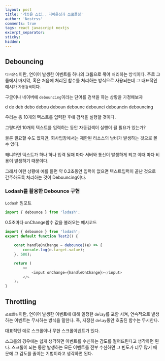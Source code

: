 ```yaml
---
layout: post
title: '가끔은 스킵.. 디바운싱과 쓰로틀링'
author: 'Nostrss'
comments: true
tags: react javascript nextjs
excerpt_separator:
sticky:
hidden:
---
```



## Debouncing
`디바운싱`이란, 연이어 발생한 이벤트를 하나의 그룹으로 묶어 처리하는 방식이다. 주로 그룹에서 마지막, 혹은 처음에 처리된 함수를 처리하는 방식으로 사용되는데 그 대표적인 예시가 `자동검색`이다.

구글이나 네이버에 `debouncing`이라는 단어를 검색을 하는 상황을 가정해보자

d
de
deb
debo
debou
deboun
debounc
debounci
debouncin
debouncing

우리는 총 10개의 텍스트를 입력한 후애 검색을 실행할 것이다.

그렇다면 10개의 텍스트를 입력하는 동안 자동검색이 실행이 될 필요가 있는가?

물론 필요할 수도 있지만, 회사입장에서는 제한된 리소스의 낭비가 발생하는 것으로 볼 수 있다.

왜냐하면 텍스트가 하나 하나 입력 될때 마다 서버와 통신이 발생하게 되고 이때 마다 비용이 발생하기 때문이다. 

그래서 이런 상황에 예를 들면 약 0.2초동안 입력이 없으면 텍스트입력이 끝난 것으로 간주하도록 처리하는 것이 Debouncing이다.


### Lodash를 활용한 Debounce 구현

`Lodash` 임포트
```javascript
import { debounce } from 'lodash';
```

0.5초마다 onChange함수 값을 불러오는 예시코드

```javascript
import { debounce } from 'lodash';
export default function Test2() {
  
	const handleOnChange = debounce((e) => {
		console.log(e.target.value);
	}, 500);

	return (
		<>
			<input onChange={handleOnChange}></input>
		</>
	);
}
```


## Throttling
`쓰로틀링`이란, 연이어 발생한 이벤트에 대해 일정한 `delay`를 포함 시켜, 연속적으로 발생하는 이벤트는 무시하는 방식을 말한다. 즉, 지정한 `delay`동안 호출된 함수는 무시한다.

대표적인 예로 스크롤이나 무한 스크롤이벤트가 있다.

스크롤의 경우에는 쉽게 생각하면 이벤트를 수신하는 감도를 떨어뜨린다고 생각하면 된다. 스크롤이 되는 동안 발생하는 모든 이벤트를 전부 수신하면 그 빈도가 너무 많기 때문에 그 감도를 줄이는 기법이라고 생각하면 된다.


